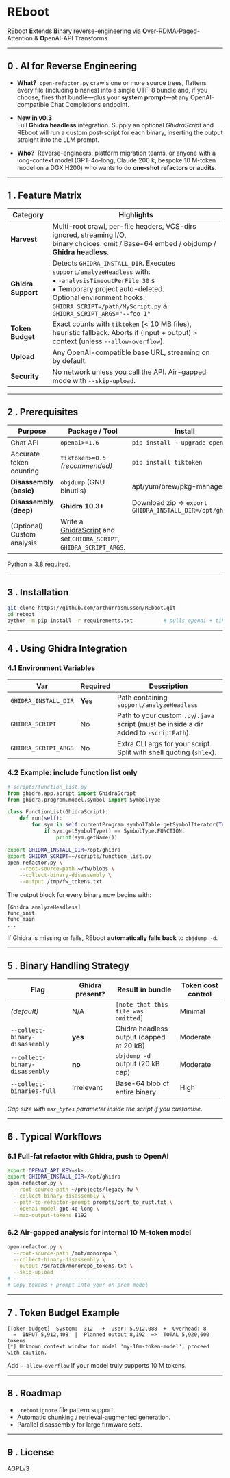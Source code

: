 # REboot  
**R**Eboot **E**xtends **B**inary reverse-engineering via **O**ver-RDMA-Paged-Attention & **O**penAI-API **T**ransforms  

---

## 0 . AI for Reverse Engineering

* **What?** &nbsp;`open-refactor.py` crawls one or more source trees, flattens every
  file (including binaries) into a single UTF-8 bundle and, if you choose,
  fires that bundle—plus your **system prompt**—at any OpenAI-compatible Chat
  Completions endpoint.

* **New in v0.3**  
  Full **Ghidra headless** integration.  Supply an optional *GhidraScript* and
  REboot will run a custom post-script for each binary, inserting the output
  straight into the LLM prompt.

* **Who?** &nbsp;Reverse-engineers, platform migration teams, or anyone with a
  long-context model (GPT-4o-long, Claude 200 k, bespoke 10 M-token model on a
  DGX H200) who wants to do **one-shot refactors or audits**.

---

## 1 . Feature Matrix

| Category | Highlights |
|----------|------------|
| **Harvest** | Multi-root crawl, per-file headers, VCS-dirs ignored, streaming I/O, <br>binary choices: omit / Base-64 embed / objdump / **Ghidra headless**. |
| **Ghidra Support** | Detects `GHIDRA_INSTALL_DIR`.  Executes `support/analyzeHeadless` with:<br>• `-analysisTimeoutPerFile 30` s<br>• Temporary project auto-deleted.<br>Optional environment hooks:<br>`GHIDRA_SCRIPT=/path/MyScript.py` & `GHIDRA_SCRIPT_ARGS="--foo 1"` |
| **Token Budget** | Exact counts with `tiktoken` (< 10 MB files), heuristic fallback. Aborts if (input + output) > context (unless `--allow-overflow`). |
| **Upload** | Any OpenAI-compatible base URL, streaming on by default. |
| **Security** | No network unless you call the API.  Air-gapped mode with `--skip-upload`. |

---

## 2 . Prerequisites

| Purpose | Package / Tool | Install |
|---------|----------------|---------|
| Chat API | `openai>=1.6` | `pip install --upgrade openai` |
| Accurate token counting | `tiktoken>=0.5` *(recommended)* | `pip install tiktoken` |
| **Disassembly (basic)** | `objdump` (GNU binutils) | apt/yum/brew/pkg-manager |
| **Disassembly (deep)** | **Ghidra 10.3+** | Download zip → `export GHIDRA_INSTALL_DIR=/opt/ghidra` |
| (Optional) Custom analysis | Write a [GhidraScript](https://ghidra-sre.org/ClassDocumentation/) and set `GHIDRA_SCRIPT`, `GHIDRA_SCRIPT_ARGS`. |

Python ≥ 3.8 required.

---

## 3 . Installation

```bash
git clone https://github.com/arthurrasmusson/REboot.git
cd reboot
python -m pip install -r requirements.txt          # pulls openai + tiktoken
````

---

## 4 . Using Ghidra Integration

### 4.1 Environment Variables

| Var                  | Required | Description                                                                             |
| -------------------- | -------- | --------------------------------------------------------------------------------------- |
| `GHIDRA_INSTALL_DIR` | **Yes**  | Path containing `support/analyzeHeadless`                                               |
| `GHIDRA_SCRIPT`      | No       | Path to your custom `.py`/`.java` script (must be inside a dir added to `-scriptPath`). |
| `GHIDRA_SCRIPT_ARGS` | No       | Extra CLI args for your script.  Split with shell quoting (`shlex`).                    |

### 4.2 Example: include function list only

```python
# scripts/function_list.py
from ghidra.app.script import GhidraScript
from ghidra.program.model.symbol import SymbolType

class FunctionList(GhidraScript):
    def run(self):
        for sym in self.currentProgram.symbolTable.getSymbolIterator(True):
            if sym.getSymbolType() == SymbolType.FUNCTION:
                print(sym.getName())
```

```bash
export GHIDRA_INSTALL_DIR=/opt/ghidra
export GHIDRA_SCRIPT=~/scripts/function_list.py
open-refactor.py \
    --root-source-path ~/fw/blobs \
    --collect-binary-disassembly \
    --output /tmp/fw_tokens.txt
```

The output block for every binary now begins with:

```
[Ghidra analyzeHeadless]
func_init
func_main
...
```

If Ghidra is missing or fails, REboot **automatically falls back** to `objdump -d`.

---

## 5 . Binary Handling Strategy

| Flag                           | Ghidra present? | Result in bundle                         | Token cost control |
| ------------------------------ | --------------- | ---------------------------------------- | ------------------ |
| *(default)*                    | N/A             | `[note that this file was omitted]`      | Minimal            |
| `--collect-binary-disassembly` | **yes**         | Ghidra headless output (capped at 20 kB) | Moderate           |
| `--collect-binary-disassembly` | **no**          | `objdump -d` output (20 kB cap)          | Moderate           |
| `--collect-binaries-full`      | Irrelevant      | Base-64 blob of entire binary            | High               |

*Cap size with `max_bytes` parameter inside the script if you customise.*

---

## 6 . Typical Workflows

### 6.1 Full-fat refactor with Ghidra, push to OpenAI

```bash
export OPENAI_API_KEY=sk-...
export GHIDRA_INSTALL_DIR=/opt/ghidra
open-refactor.py \
  --root-source-path ~/projects/legacy-fw \
  --collect-binary-disassembly \
  --path-to-refactor-prompt prompts/port_to_rust.txt \
  --openai-model gpt-4o-long \
  --max-output-tokens 8192
```

### 6.2 Air-gapped analysis for internal 10 M-token model

```bash
open-refactor.py \
  --root-source-path /mnt/monorepo \
  --collect-binary-disassembly \
  --output /scratch/monorepo_tokens.txt \
  --skip-upload
# --------------------------------------------
# Copy tokens + prompt into your on-prem model
```

---

## 7 . Token Budget Example

```
[Token budget]  System:  312   +  User: 5,912,088  +  Overhead: 8
  =  INPUT 5,912,408  |  Planned output 8,192  =>  TOTAL 5,920,600 tokens
[*] Unknown context window for model 'my-10m-token-model'; proceed with caution.
```

Add `--allow-overflow` if your model truly supports 10 M tokens.

---

## 8 . Roadmap

* `.rebootignore` file pattern support.
* Automatic chunking / retrieval-augmented generation.
* Parallel disassembly for large firmware sets.

---

## 9 . License

AGPLv3
